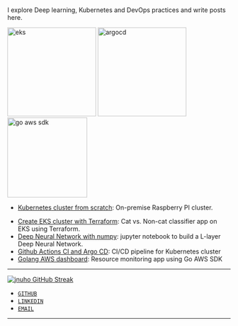 # 

I explore Deep learning,  Kubernetes and DevOps practices and write posts here.

<img src="https://d17pwbfgewyq5y.cloudfront.net/aws-L4-igc.jpg" alt="eks" width="200">
<img src="https://d17pwbfgewyq5y.cloudfront.net/argocd.jpg" alt="argocd" width="200">
<img src="https://d17pwbfgewyq5y.cloudfront.net/go-aws-dashboard.jpg" alt="go aws sdk" width="180">

- [Kubernetes cluster from scratch](kubernetes/Raspberry-pi-cluster-from-scratch.md):  On-premise Raspberry PI cluster.
<!-- - [Kubernetes cluster from scratch](blog/2024/08/01/raspberry-pi-cluster-from-scratch):  On-premise Raspberry PI cluster. -->
- [Create EKS cluster with Terraform](kubernetes/Cat-vs.-Non-cat-Classifier-on-EKS.md): Cat vs. Non-cat classifier app on EKS using Terraform.
- [Deep Neural Network with numpy](ai/Deep-Neural-Network.md): jupyter notebook to build a L-layer Deep Neural Network.
- [Github Actions CI and Argo CD](cicd/argocd-github-actions-kubernetes.md): CI/CD pipeline for Kubernetes cluster
- [Golang AWS dashboard](golang/aws-dashboard-gosdk.md): Resource monitoring app using Go AWS SDK

<hr>

<!-- [![jnuho GitHub stats](https://github-readme-stats.vercel.app/api?username=jnuho&show_icons=true&rank_icon=percentile&show=reviews,prs_merged,prs_merged_percentage)](https://github.com/jnuho) -->
[![jnuho GitHub Streak](https://streak-stats.demolab.com?user=jnuho&theme=github-light)](https://github.com/jnuho)

* <i class="fa fa-github"></i> <a href="https://github.com/jnuho" target="_blank">`GITHUB`</a>
* <i class="fa fa-linkedin-square"></i> <a href="https://www.linkedin.com/in/junho1ee" target="_blank">`LINKEDIN`</a>
* <i class="fa fa-envelope" aria-hidden="true"></i> [`EMAIL`](mailto:cactoos555@gmail.com?subject=Test)

<hr>
